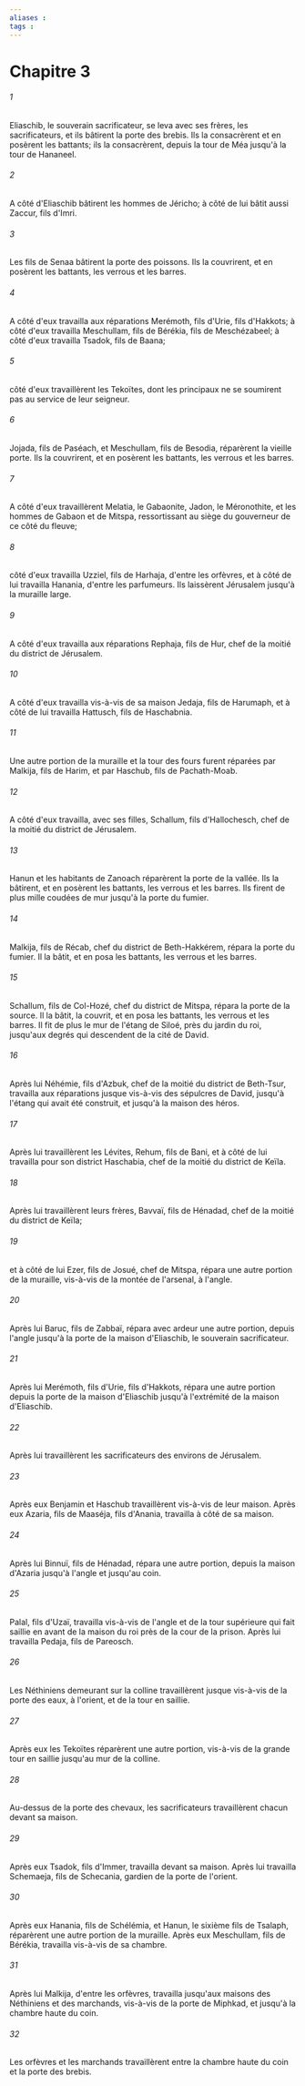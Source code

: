 ```yaml
---
aliases : 
tags : 
---
```


# Chapitre 3

###### 1
Eliaschib, le souverain sacrificateur, se leva avec ses frères, les sacrificateurs, et ils bâtirent la porte des brebis. Ils la consacrèrent et en posèrent les battants; ils la consacrèrent, depuis la tour de Méa jusqu'à la tour de Hananeel.
###### 2
A côté d'Eliaschib bâtirent les hommes de Jéricho; à côté de lui bâtit aussi Zaccur, fils d'Imri.
###### 3
Les fils de Senaa bâtirent la porte des poissons. Ils la couvrirent, et en posèrent les battants, les verrous et les barres.
###### 4
A côté d'eux travailla aux réparations Merémoth, fils d'Urie, fils d'Hakkots; à côté d'eux travailla Meschullam, fils de Bérékia, fils de Meschézabeel; à côté d'eux travailla Tsadok, fils de Baana;
###### 5
côté d'eux travaillèrent les Tekoïtes, dont les principaux ne se soumirent pas au service de leur seigneur.
###### 6
Jojada, fils de Paséach, et Meschullam, fils de Besodia, réparèrent la vieille porte. Ils la couvrirent, et en posèrent les battants, les verrous et les barres.
###### 7
A côté d'eux travaillèrent Melatia, le Gabaonite, Jadon, le Méronothite, et les hommes de Gabaon et de Mitspa, ressortissant au siège du gouverneur de ce côté du fleuve;
###### 8
côté d'eux travailla Uzziel, fils de Harhaja, d'entre les orfèvres, et à côté de lui travailla Hanania, d'entre les parfumeurs. Ils laissèrent Jérusalem jusqu'à la muraille large.
###### 9
A côté d'eux travailla aux réparations Rephaja, fils de Hur, chef de la moitié du district de Jérusalem.
###### 10
A côté d'eux travailla vis-à-vis de sa maison Jedaja, fils de Harumaph, et à côté de lui travailla Hattusch, fils de Haschabnia.
###### 11
Une autre portion de la muraille et la tour des fours furent réparées par Malkija, fils de Harim, et par Haschub, fils de Pachath-Moab.
###### 12
A côté d'eux travailla, avec ses filles, Schallum, fils d'Hallochesch, chef de la moitié du district de Jérusalem.
###### 13
Hanun et les habitants de Zanoach réparèrent la porte de la vallée. Ils la bâtirent, et en posèrent les battants, les verrous et les barres. Ils firent de plus mille coudées de mur jusqu'à la porte du fumier.
###### 14
Malkija, fils de Récab, chef du district de Beth-Hakkérem, répara la porte du fumier. Il la bâtit, et en posa les battants, les verrous et les barres.
###### 15
Schallum, fils de Col-Hozé, chef du district de Mitspa, répara la porte de la source. Il la bâtit, la couvrit, et en posa les battants, les verrous et les barres. Il fit de plus le mur de l'étang de Siloé, près du jardin du roi, jusqu'aux degrés qui descendent de la cité de David.
###### 16
Après lui Néhémie, fils d'Azbuk, chef de la moitié du district de Beth-Tsur, travailla aux réparations jusque vis-à-vis des sépulcres de David, jusqu'à l'étang qui avait été construit, et jusqu'à la maison des héros.
###### 17
Après lui travaillèrent les Lévites, Rehum, fils de Bani, et à côté de lui travailla pour son district Haschabia, chef de la moitié du district de Keïla.
###### 18
Après lui travaillèrent leurs frères, Bavvaï, fils de Hénadad, chef de la moitié du district de Keïla;
###### 19
et à côté de lui Ezer, fils de Josué, chef de Mitspa, répara une autre portion de la muraille, vis-à-vis de la montée de l'arsenal, à l'angle.
###### 20
Après lui Baruc, fils de Zabbaï, répara avec ardeur une autre portion, depuis l'angle jusqu'à la porte de la maison d'Eliaschib, le souverain sacrificateur.
###### 21
Après lui Merémoth, fils d'Urie, fils d'Hakkots, répara une autre portion depuis la porte de la maison d'Eliaschib jusqu'à l'extrémité de la maison d'Eliaschib.
###### 22
Après lui travaillèrent les sacrificateurs des environs de Jérusalem.
###### 23
Après eux Benjamin et Haschub travaillèrent vis-à-vis de leur maison. Après eux Azaria, fils de Maaséja, fils d'Anania, travailla à côté de sa maison.
###### 24
Après lui Binnuï, fils de Hénadad, répara une autre portion, depuis la maison d'Azaria jusqu'à l'angle et jusqu'au coin.
###### 25
Palal, fils d'Uzaï, travailla vis-à-vis de l'angle et de la tour supérieure qui fait saillie en avant de la maison du roi près de la cour de la prison. Après lui travailla Pedaja, fils de Pareosch.
###### 26
Les Néthiniens demeurant sur la colline travaillèrent jusque vis-à-vis de la porte des eaux, à l'orient, et de la tour en saillie.
###### 27
Après eux les Tekoïtes réparèrent une autre portion, vis-à-vis de la grande tour en saillie jusqu'au mur de la colline.
###### 28
Au-dessus de la porte des chevaux, les sacrificateurs travaillèrent chacun devant sa maison.
###### 29
Après eux Tsadok, fils d'Immer, travailla devant sa maison. Après lui travailla Schemaeja, fils de Schecania, gardien de la porte de l'orient.
###### 30
Après eux Hanania, fils de Schélémia, et Hanun, le sixième fils de Tsalaph, réparèrent une autre portion de la muraille. Après eux Meschullam, fils de Bérékia, travailla vis-à-vis de sa chambre.
###### 31
Après lui Malkija, d'entre les orfèvres, travailla jusqu'aux maisons des Néthiniens et des marchands, vis-à-vis de la porte de Miphkad, et jusqu'à la chambre haute du coin.
###### 32
Les orfèvres et les marchands travaillèrent entre la chambre haute du coin et la porte des brebis.
